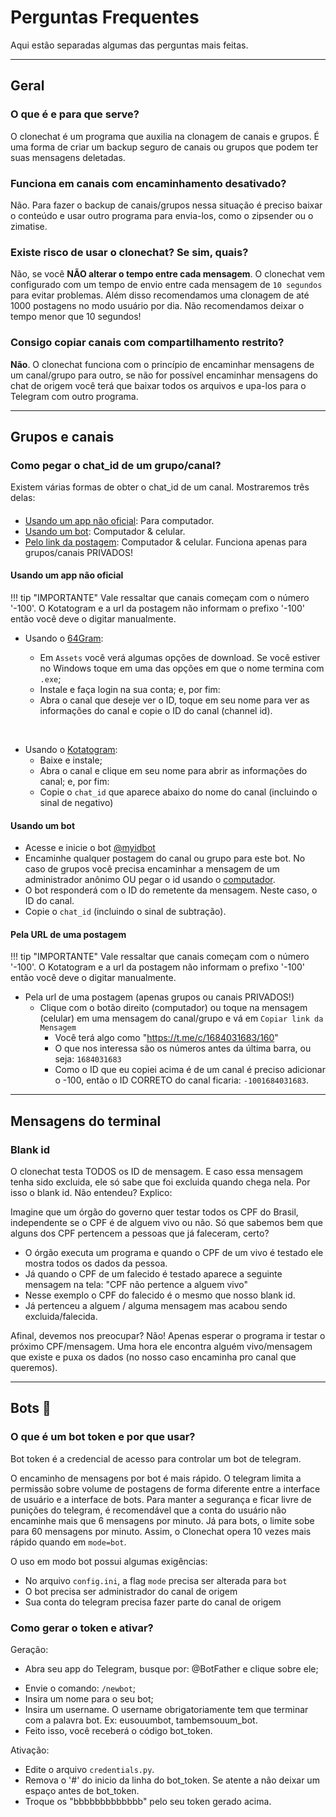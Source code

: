 ﻿# Perguntas Frequentes

Aqui estão separadas algumas das perguntas mais feitas.

--- 

## Geral

### O que é e para que serve?

O clonechat é um programa que auxilia na clonagem de canais e grupos. É uma forma de criar um backup seguro de canais ou grupos que podem ter suas mensagens deletadas.

### Funciona em canais com encaminhamento desativado? 

Não. Para fazer o backup de canais/grupos nessa situação é preciso baixar o conteúdo e usar outro programa para envia-los, como o zipsender ou o zimatise.

### Existe risco de usar o clonechat? Se sim, quais?

Não, se você **NÃO alterar o tempo entre cada mensagem**. O clonechat vem configurado com um tempo de envio entre cada mensagem de `10 segundos` para evitar problemas. Além disso recomendamos uma clonagem de até 1000 postagens no modo usuário por dia. Não recomendamos deixar o tempo menor que 10 segundos!

### Consigo copiar canais com compartilhamento restrito?

**Não**. O clonechat funciona com o princípio de encaminhar mensagens de um canal/grupo para outro, se não for possível encaminhar mensagens do chat de origem você terá que baixar todos os arquivos e upa-los para o Telegram com outro programa.

---

## Grupos e canais

### Como pegar o chat_id de um grupo/canal?

Existem várias formas de obter o chat_id de um canal. Mostraremos três delas:
#### 
- [Usando um app não oficial](#usando-um-app-nao-oficial): Para computador.
- [Usando um bot](#usando-um-bot): Computador & celular.
- [Pelo link da postagem](#pela-url-de-uma-postagem): Computador & celular. Funciona apenas para grupos/canais PRIVADOS!

#### Usando um app não oficial
!!! tip "IMPORTANTE"
        Vale ressaltar que canais começam com o número '-100'. O Kotatogram e a url da postagem não informam o prefixo '-100' então você deve o digitar manualmente.

- Usando o [64Gram](https://github.com/TDesktop-x64/tdesktop/releases):

    - Em `Assets` você verá algumas opções de download. Se você estiver no Windows toque em uma das opções em que o nome termina com `.exe`;
    - Instale e faça login na sua conta; e, por fim:
    - Abra o canal que deseje ver o ID, toque em seu nome para ver as informações do canal e copie o ID do canal (channel id).

<br>

- Usando o [Kotatogram](https://kotatogram.github.io/download/):
    - Baixe e instale;
    - Abra o canal e clique em seu nome para abrir as informações do canal; e, por fim:
    - Copie o `chat_id` que aparece abaixo do nome do canal (incluindo o sinal de negativo)

#### Usando um bot

- Acesse e inicie o bot [@myidbot](http://t.me/myidbot)
- Encaminhe qualquer postagem do canal ou grupo para este bot. No caso de grupos você precisa encaminhar a mensagem de um administrador anônimo OU pegar o id usando o [computador](#usando-um-app-não-oficial-computador).
- O bot responderá com o ID do remetente da mensagem. Neste caso, o ID do canal.
- Copie o `chat_id` (incluindo o sinal de subtração).

#### Pela URL de uma postagem
!!! tip "IMPORTANTE"
        Vale ressaltar que canais começam com o número '-100'. O Kotatogram e a url da postagem não informam o prefixo '-100' então você deve o digitar manualmente. 
- Pela url de uma postagem (apenas grupos ou canais PRIVADOS!)
    - Clique com o botão direito (computador) ou toque na mensagem (celular) em uma mensagem do canal/grupo e vá em `Copiar link da Mensagem`
        - Você terá algo como  "https://t.me/c/1684031683/160"
        - O que nos interessa são os números antes da última barra, ou seja:  `1684031683`
        - Como o ID que eu copiei acima é de um canal é preciso adicionar o -100, então o ID CORRETO do canal ficaria: `-1001684031683`.

---
## Mensagens do terminal

### Blank id

O clonechat testa TODOS os ID de mensagem. E caso essa mensagem tenha sido excluida, ele só sabe que foi excluida quando chega nela. Por isso o blank id. Não entendeu? Explico:

Imagine que um órgão do governo quer testar todos os CPF do Brasil, independente se o CPF é de alguem vivo ou não. 
Só que sabemos bem que alguns dos CPF pertencem a pessoas que já faleceram, certo?

- O órgão executa um programa e quando o CPF de um vivo é testado ele mostra todos os dados da pessoa.
- Já quando o CPF de um falecido é testado aparece a seguinte mensagem na tela: "CPF não pertence a alguem vivo"
- Nesse exemplo o CPF do falecido é o mesmo que nosso blank id. 
- Já pertenceu a alguem / alguma mensagem mas acabou sendo excluida/falecida.

Afinal, devemos nos preocupar? Não! Apenas esperar o programa ir testar o próximo CPF/mensagem. Uma hora ele encontra alguém vivo/mensagem que existe e puxa os dados (no nosso caso encaminha pro canal que queremos).

---

## Bots :robot:

### O que é um bot token e por que usar?

Bot token é a credencial de acesso para controlar um bot de telegram.

O encaminho de mensagens por bot é mais rápido. O telegram limita a permissão sobre volume de postagens de forma diferente entre a interface de usuário e a interface de bots. Para manter a segurança e ficar livre de punições do telegram, é recomendável que a conta do usuário não encaminhe mais que 6 mensagens por minuto. Já para bots, o limite sobe para 60 mensagens por minuto. Assim, o Clonechat opera 10 vezes mais rápido quando em `mode=bot`.

O uso em modo bot possui algumas exigências:

- No arquivo `config.ini`, a flag `mode` precisa ser alterada para `bot`
- O bot precisa ser administrador do canal de origem
- Sua conta do telegram precisa fazer parte do canal de origem

### Como gerar o token e ativar?

Geração:

  * Abra seu app do Telegram, busque por: @BotFather e clique sobre ele;
  - Envie o comando: `/newbot`;
  - Insira um nome para o seu bot;
  - Insira um username. O username obrigatoriamente tem que terminar com a palavra bot. Ex: eusouumbot, tambemsouum_bot.
  - Feito isso, você receberá o código bot_token.

Ativação:

- Edite o arquivo `credentials.py`.
- Remova o '#' do inicio da linha do bot_token. Se atente a não deixar um espaço antes de bot_token.
- Troque os "bbbbbbbbbbbbb" pelo seu token gerado acima. 
